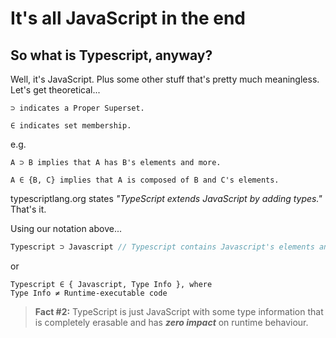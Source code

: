 # It's all JavaScript in the end

## So what is Typescript, anyway?

Well, it's JavaScript. Plus some other stuff that's pretty much meaningless. Let's get theoretical...

```
⊃ indicates a Proper Superset.

∈ indicates set membership.
```

e.g.

```
A ⊃ B implies that A has B's elements and more.

A ∈ {B, C} implies that A is composed of B and C's elements.
```

typescriptlang.org states _"TypeScript extends JavaScript by adding types."_ That's it.

Using our notation above...

```ts
Typescript ⊃ Javascript // Typescript contains Javascript's elements and more
```

or

```
Typescript ∈ { Javascript, Type Info }, where
Type Info ≠ Runtime-executable code
```

> **Fact #2:** TypeScript is just JavaScript with some type information that is completely erasable and has **_zero impact_** on runtime behaviour.
